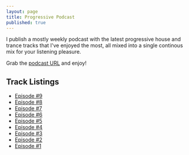 ```yaml
---
layout: page
title: Progressive Podcast
published: true
---
```


I publish a mostly weekly podcast with the latest progressive house and trance tracks that I've enjoyed the most, all mixed into a single continous mix for your listening pleasure.

Grab the [podcast URL](/progressive/podcast.xml) and enjoy!

## Track Listings

* [Episode #9](/progressive/9.html)
* [Episode #8](/progressive/8.html)
* [Episode #7](/progressive/7.html)
* [Episode #6](/progressive/6.html)
* [Episode #5](/progressive/5.html)
* [Episode #4](/progressive/4.html)
* [Episode #3](/progressive/3.html)
* [Episode #2](/progressive/2.html)
* [Episode #1](/progressive/1.html)
